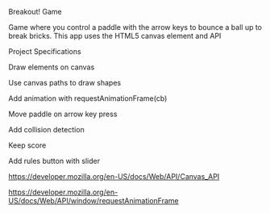 Breakout! Game

Game where you control a paddle with the arrow keys to bounce a ball up to break bricks. This app uses the HTML5 canvas element and API

Project Specifications

Draw elements on canvas

Use canvas paths to draw shapes

Add animation with requestAnimationFrame(cb)

Move paddle on arrow key press

Add collision detection

Keep score

Add rules button with slider

https://developer.mozilla.org/en-US/docs/Web/API/Canvas_API

https://developer.mozilla.org/en-US/docs/Web/API/window/requestAnimationFrame

